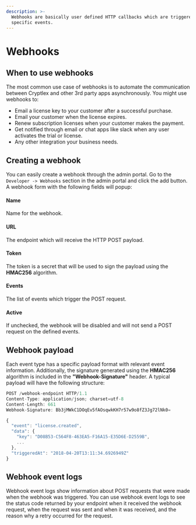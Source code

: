```yaml
---
description: >-
  Webhooks are basically user defined HTTP callbacks which are triggered by
  specific events.
---
```


# Webhooks

## When to use webhooks

The most common use case of webhooks is to automate the communication between Cryptlex and other 3rd party apps asynchronously. You might use webhooks to:

* Email a license key to your customer after a successful purchase.
* Email your customer when the license expires.
* Renew subscription licenses when your customer makes the payment.
* Get notified through email or chat apps like slack when any user activates the trial or license.
* Any other integration your business needs.

## Creating a webhook

You can easily create a webhook through the admin portal. Go to the `Developer -> Webhooks` section in the admin portal and click the add button. A webhook form with the following fields will popup:&#x20;

#### **Name**

Name for the webhook.

#### **URL**

The endpoint which will receive the HTTP POST payload.

#### **Token**

The token is a secret that will be used to sign the payload using the **HMAC256** algorithm.

#### Events

The list of events which trigger the POST request.

#### **Active**

If unchecked, the webhook will be disabled and will not send a POST request on the defined events.

## Webhook payload

Each event type has a specific payload format with relevant event information. Additionally, the signature generated using the **HMAC256** algorithm is included in the **"Webhook-Signature"** header. A typical payload will have the following structure:

```javascript
POST /webhook-endpoint HTTP/1.1
Content-Type: application/json; charset=utf-8
Content-Length: 661
Webhook-Signature: Bb3jMWkC1DOqEv5fAOsqwkKH7r57w9o8fZ3Jg72lNk0=

{
  "event": "license.created",
  "data": {
    "key": "D08B53-C564F8-463EA5-F16A15-E35D6E-D2559B",
    ...
  },
  "triggeredAt": "2018-04-20T13:11:34.6926949Z"
}
```

## Webhook event logs

Webhook event logs show information about POST requests that were made when the webhook was triggered. You can use webhook event logs to see the status code returned by your endpoint when it received the webhook request, when the request was sent and when it was received, and the reason why a retry occurred for the request.
